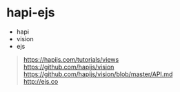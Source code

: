 # hapi-ejs

- hapi
- vision
- ejs

> https://hapijs.com/tutorials/views  
> https://github.com/hapijs/vision  
> https://github.com/hapijs/vision/blob/master/API.md  
> http://ejs.co  
